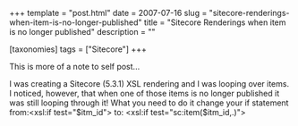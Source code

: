 +++
template = "post.html"
date = 2007-07-16
slug = "sitecore-renderings-when-item-is-no-longer-published"
title = "Sitecore Renderings when item is no longer published"
description = ""

[taxonomies]
tags = ["Sitecore"]
+++

This is more of a note to self post...

I was creating a Sitecore (5.3.1) XSL rendering and I was looping over items. I noticed, however, that when one of those items is no longer published it was still looping through it! What you need to do it change your if statement from:<xsl:if test="$itm_id"> to: <xsl:if test="sc:item($itm_id,.)">